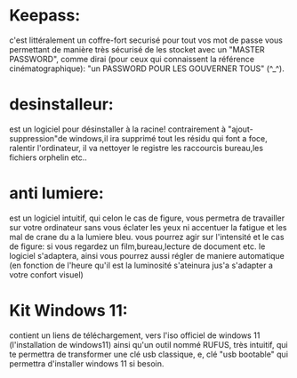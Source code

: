 Keepass:
========
c'est littéralement un coffre-fort securisé pour tout vos mot de passe vous permettant de manière très sécurisé de les stocket avec un "MASTER PASSWORD", comme dirai (pour ceux qui connaissent la référence cinématographique): 
"un PASSWORD POUR LES GOUVERNER TOUS" (^_^).

desinstalleur:
==============
est un logiciel pour désinstaller à la racine!
contrairement à "ajout-suppression"de windows,il ira supprimé tout les résidu qui font a foce, ralentir l'ordinateur, il va nettoyer le registre les raccourcis bureau,les fichiers orphelin etc..

anti lumiere:
=============
est un logiciel intuitif, qui celon le cas de figure, vous permetra de travailler sur votre ordinateur sans vous éclater les yeux ni accentuer la fatigue et les mal de crane du a la lumiere bleu.
vous pourrez agir sur l'intensité et le cas de figure:
si vous regardez un film,bureau,lecture de document etc.
le logiciel s'adaptera, ainsi vous pourrez aussi régler de maniere automatique (en fonction de l'heure qu'il est la luminosité s'ateinura jus'a s'adapter a votre confort visuel)

Kit Windows 11:
===============
contient un liens de téléchargement, vers l'iso officiel de windows 11 (l'installation de windows11)
ainsi qu'un outil nommé RUFUS, très intuitif, qui te permettra de transformer une clé usb classique, e, clé "usb bootable" qui permettra d'installer windows 11 si besoin. 

